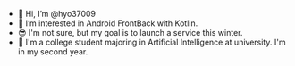 - 👋 Hi, I’m @hyo37009
- 👀 I’m interested in Android FrontBack with Kotlin.
- 😎 I'm not sure, but my goal is to launch a service this winter.
- 🌱 I'm a college student majoring in Artificial Intelligence at university. I'm in my second year.

<!---
hyo37009/hyo37009 is a ✨ special ✨ repository because its `README.md` (this file) appears on your GitHub profile.
You can click the Preview link to take a look at your changes.
--->
